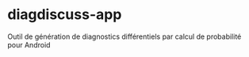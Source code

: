 # diagdiscuss-app
Outil de génération de diagnostics différentiels par calcul de probabilité pour Android
